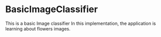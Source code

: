 # BasicImageClassifier
This is a basic Image classifier  In this implementation, the application is learning about flowers images.
